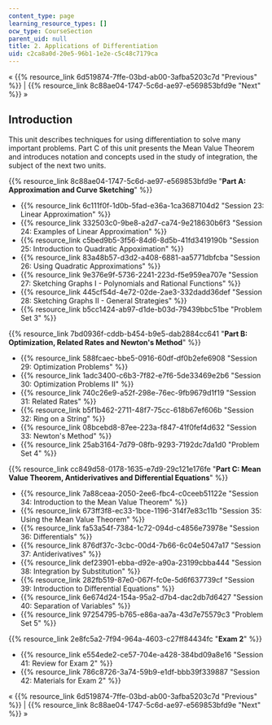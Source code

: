 ```yaml
---
content_type: page
learning_resource_types: []
ocw_type: CourseSection
parent_uid: null
title: 2. Applications of Differentiation
uid: c2ca8a0d-20e5-96b1-1e2e-c5c48c7179ca
---
```


« {{% resource_link 6d519874-7ffe-03bd-ab00-3afba5203c7d "Previous" %}} | {{% resource_link 8c88ae04-1747-5c6d-ae97-e569853bfd9e "Next" %}} »

Introduction
------------

This unit describes techniques for using differentiation to solve many important problems. Part C of this unit presents the Mean Value Theorem and introduces notation and concepts used in the study of integration, the subject of the next two units.

{{% resource_link 8c88ae04-1747-5c6d-ae97-e569853bfd9e "**Part A: Approximation and Curve Sketching**" %}}

*   {{% resource_link 6c111f0f-1d0b-5fad-e36a-1ca3687104d2 "Session 23: Linear Approximation" %}}
*   {{% resource_link 332503c0-9be8-a2d7-ca74-9e218630b6f3 "Session 24: Examples of Linear Approximation" %}}
*   {{% resource_link c5bed9b5-3f56-84d6-8d5b-41fd3419190b "Session 25: Introduction to Quadratic Appoximation" %}}
*   {{% resource_link 83a48b57-d3d2-a408-6881-aa5771dbfcba "Session 26: Using Quadratic Approximations" %}}
*   {{% resource_link 9e376e9f-5736-2241-223d-f5e959ea707e "Session 27: Sketching Graphs I - Polynomials and Rational Functions" %}}
*   {{% resource_link 445cf54d-4e72-02de-2ae3-332dadd36def "Session 28: Sketching Graphs II - General Strategies" %}}
*   {{% resource_link b5cc1424-ab97-d1de-b03d-79439bbc51be "Problem Set 3" %}}

{{% resource_link 7bd0936f-cddb-b454-b9e5-dab2884cc641 "**Part B: Optimization, Related Rates and Newton's Method**" %}}

*   {{% resource_link 588fcaec-bbe5-0916-60df-df0b2efe6908 "Session 29: Optimization Problems" %}}
*   {{% resource_link 1adc3400-c6b3-7f82-e7f6-5de33469e2b6 "Session 30: Optimization Problems II" %}}
*   {{% resource_link 740c26e9-a52f-298e-76ec-9fb9679d1f19 "Session 31: Related Rates" %}}
*   {{% resource_link b5f1b462-2711-48f7-75cc-618b67ef606b "Session 32: Ring on a String" %}}
*   {{% resource_link 08bcebd8-87ee-223a-f847-41f0fef4d632 "Session 33: Newton's Method" %}}
*   {{% resource_link 25ab3164-7d79-08fb-9293-7192dc7da1d0 "Problem Set 4" %}}

{{% resource_link cc849d58-0178-1635-e7d9-29c121e176fe "**Part C: Mean Value Theorem, Antiderivatives and Differential Equations**" %}}

*   {{% resource_link 7a88ceaa-2050-2ee6-fbc4-c0ceeb51122e "Session 34: Introduction to the Mean Value Theorem" %}}
*   {{% resource_link 673ff3f8-ec33-1bce-1196-314f7e83c11b "Session 35: Using the Mean Value Theorem" %}}
*   {{% resource_link fa53a54f-7384-1c72-094d-c4856e73978e "Session 36: Differentials" %}}
*   {{% resource_link 876df37c-3cbc-00d4-7b66-6c04e5047a17 "Session 37: Antiderivatives" %}}
*   {{% resource_link def23901-ebba-d92e-a90a-23199cbba444 "Session 38: Integration by Substitution" %}}
*   {{% resource_link 282fb519-87e0-067f-fc0e-5d6f637739cf "Session 39: Introduction to Differential Equations" %}}
*   {{% resource_link 6e674d24-154a-95a2-d7b4-dac2db7d6427 "Session 40: Separation of Variables" %}}
*   {{% resource_link 97254795-b765-e86a-aa7a-43d7e75579c3 "Problem Set 5" %}}

{{% resource_link 2e8fc5a2-7f94-964a-4603-c27ff84434fc "**Exam 2**" %}}

*   {{% resource_link e554ede2-ce57-704e-a428-384bd09a8e16 "Session 41: Review for Exam 2" %}}
*   {{% resource_link 786c8726-3a74-59b9-e1df-bbb39f339887 "Session 42: Materials for Exam 2" %}}

« {{% resource_link 6d519874-7ffe-03bd-ab00-3afba5203c7d "Previous" %}} | {{% resource_link 8c88ae04-1747-5c6d-ae97-e569853bfd9e "Next" %}} »